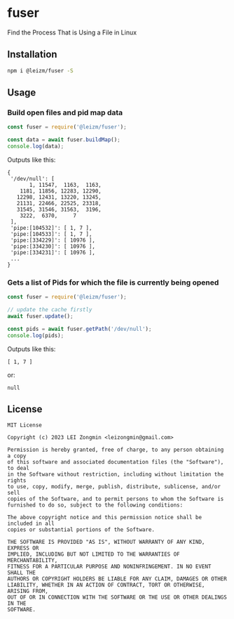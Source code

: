 # fuser
Find the Process That is Using a File in Linux

## Installation

```bash
npm i @leizm/fuser -S
```

## Usage

### Build open files and pid map data

```js
const fuser = require('@leizm/fuser');

const data = await fuser.buildMap();
console.log(data);
```

 Outputs like this:

 ```
 {
  '/dev/null': [
        1, 11547,  1163,  1163,
     1181, 11856, 12283, 12290,
    12298, 12431, 13220, 13245,
    21131, 22466, 22525, 23318,
    31545, 31546, 31563,  3196,
     3222,  6370,     7
  ],
  'pipe:[104532]': [ 1, 7 ],
  'pipe:[104533]': [ 1, 7 ],
  'pipe:[334229]': [ 10976 ],
  'pipe:[334230]': [ 10976 ],
  'pipe:[334231]': [ 10976 ],
  ...
}
```

### Gets a list of Pids for which the file is currently being opened

```js
const fuser = require('@leizm/fuser');

// update the cache firstly
await fuser.update();

const pids = await fuser.getPath('/dev/null');
console.log(pids);
```

Outputs like this:

```
[ 1, 7 ]
```

or:

```
null
```

## License

```
MIT License

Copyright (c) 2023 LEI Zongmin <leizongmin@gmail.com>

Permission is hereby granted, free of charge, to any person obtaining a copy
of this software and associated documentation files (the "Software"), to deal
in the Software without restriction, including without limitation the rights
to use, copy, modify, merge, publish, distribute, sublicense, and/or sell
copies of the Software, and to permit persons to whom the Software is
furnished to do so, subject to the following conditions:

The above copyright notice and this permission notice shall be included in all
copies or substantial portions of the Software.

THE SOFTWARE IS PROVIDED "AS IS", WITHOUT WARRANTY OF ANY KIND, EXPRESS OR
IMPLIED, INCLUDING BUT NOT LIMITED TO THE WARRANTIES OF MERCHANTABILITY,
FITNESS FOR A PARTICULAR PURPOSE AND NONINFRINGEMENT. IN NO EVENT SHALL THE
AUTHORS OR COPYRIGHT HOLDERS BE LIABLE FOR ANY CLAIM, DAMAGES OR OTHER
LIABILITY, WHETHER IN AN ACTION OF CONTRACT, TORT OR OTHERWISE, ARISING FROM,
OUT OF OR IN CONNECTION WITH THE SOFTWARE OR THE USE OR OTHER DEALINGS IN THE
SOFTWARE.
```
